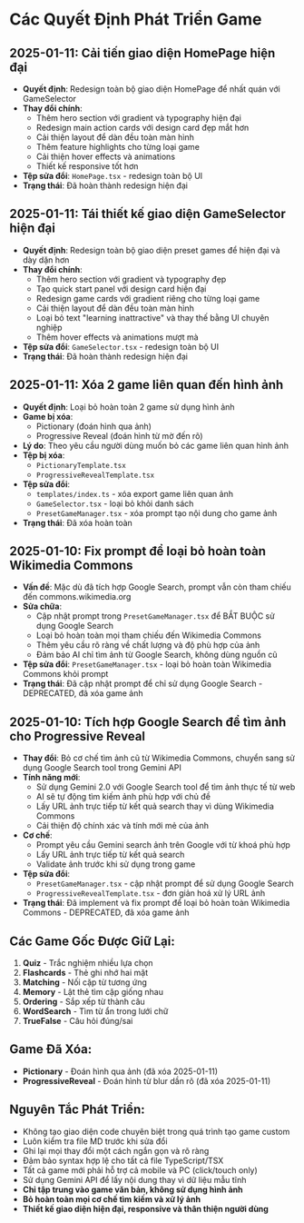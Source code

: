 
# Các Quyết Định Phát Triển Game

## 2025-01-11: Cải tiến giao diện HomePage hiện đại
- **Quyết định**: Redesign toàn bộ giao diện HomePage để nhất quán với GameSelector
- **Thay đổi chính**:
  - Thêm hero section với gradient và typography hiện đại
  - Redesign main action cards với design card đẹp mắt hơn
  - Cải thiện layout để dàn đều toàn màn hình
  - Thêm feature highlights cho từng loại game
  - Cải thiện hover effects và animations
  - Thiết kế responsive tốt hơn
- **Tệp sửa đổi**: `HomePage.tsx` - redesign toàn bộ UI
- **Trạng thái**: Đã hoàn thành redesign hiện đại

## 2025-01-11: Tái thiết kế giao diện GameSelector hiện đại
- **Quyết định**: Redesign toàn bộ giao diện preset games để hiện đại và dày dặn hơn
- **Thay đổi chính**:
  - Thêm hero section với gradient và typography đẹp
  - Tạo quick start panel với design card hiện đại
  - Redesign game cards với gradient riêng cho từng loại game
  - Cải thiện layout để dàn đều toàn màn hình
  - Loại bỏ text "learning inattractive" và thay thế bằng UI chuyên nghiệp
  - Thêm hover effects và animations mượt mà
- **Tệp sửa đổi**: `GameSelector.tsx` - redesign toàn bộ UI
- **Trạng thái**: Đã hoàn thành redesign hiện đại

## 2025-01-11: Xóa 2 game liên quan đến hình ảnh
- **Quyết định**: Loại bỏ hoàn toàn 2 game sử dụng hình ảnh
- **Game bị xóa**:
  - Pictionary (đoán hình qua ảnh)
  - Progressive Reveal (đoán hình từ mờ đến rõ)
- **Lý do**: Theo yêu cầu người dùng muốn bỏ các game liên quan hình ảnh
- **Tệp bị xóa**:
  - `PictionaryTemplate.tsx`
  - `ProgressiveRevealTemplate.tsx`
- **Tệp sửa đổi**:
  - `templates/index.ts` - xóa export game liên quan ảnh
  - `GameSelector.tsx` - loại bỏ khỏi danh sách
  - `PresetGameManager.tsx` - xóa prompt tạo nội dung cho game ảnh
- **Trạng thái**: Đã xóa hoàn toàn

## 2025-01-10: Fix prompt để loại bỏ hoàn toàn Wikimedia Commons
- **Vấn đề**: Mặc dù đã tích hợp Google Search, prompt vẫn còn tham chiếu đến commons.wikimedia.org
- **Sửa chữa**: 
  - Cập nhật prompt trong `PresetGameManager.tsx` để BẮT BUỘC sử dụng Google Search
  - Loại bỏ hoàn toàn mọi tham chiếu đến Wikimedia Commons
  - Thêm yêu cầu rõ ràng về chất lượng và độ phù hợp của ảnh
  - Đảm bảo AI chỉ tìm ảnh từ Google Search, không dùng nguồn cũ
- **Tệp sửa đổi**: `PresetGameManager.tsx` - loại bỏ hoàn toàn Wikimedia Commons khỏi prompt
- **Trạng thái**: Đã cập nhật prompt để chỉ sử dụng Google Search - DEPRECATED, đã xóa game ảnh

## 2025-01-10: Tích hợp Google Search để tìm ảnh cho Progressive Reveal
- **Thay đổi**: Bỏ cơ chế tìm ảnh cũ từ Wikimedia Commons, chuyển sang sử dụng Google Search tool trong Gemini API
- **Tính năng mới**: 
  - Sử dụng Gemini 2.0 với Google Search tool để tìm ảnh thực tế từ web
  - AI sẽ tự động tìm kiếm ảnh phù hợp với chủ đề
  - Lấy URL ảnh trực tiếp từ kết quả search thay vì dùng Wikimedia Commons
  - Cải thiện độ chính xác và tính mới mẻ của ảnh
- **Cơ chế**: 
  - Prompt yêu cầu Gemini search ảnh trên Google với từ khoá phù hợp
  - Lấy URL ảnh trực tiếp từ kết quả search
  - Validate ảnh trước khi sử dụng trong game
- **Tệp sửa đổi**: 
  - `PresetGameManager.tsx` - cập nhật prompt để sử dụng Google Search
  - `ProgressiveRevealTemplate.tsx` - đơn giản hoá xử lý URL ảnh
- **Trạng thái**: Đã implement và fix prompt để loại bỏ hoàn toàn Wikimedia Commons - DEPRECATED, đã xóa game ảnh

## Các Game Gốc Được Giữ Lại:
1. **Quiz** - Trắc nghiệm nhiều lựa chọn
2. **Flashcards** - Thẻ ghi nhớ hai mặt  
3. **Matching** - Nối cặp từ tương ứng
4. **Memory** - Lật thẻ tìm cặp giống nhau
5. **Ordering** - Sắp xếp từ thành câu
6. **WordSearch** - Tìm từ ẩn trong lưới chữ
7. **TrueFalse** - Câu hỏi đúng/sai

## Game Đã Xóa:
- **Pictionary** - Đoán hình qua ảnh (đã xóa 2025-01-11)
- **ProgressiveReveal** - Đoán hình từ blur dần rõ (đã xóa 2025-01-11)

## Nguyên Tắc Phát Triển:
- Không tạo giao diện code chuyên biệt trong quá trình tạo game custom
- Luôn kiểm tra file MD trước khi sửa đổi
- Ghi lại mọi thay đổi một cách ngắn gọn và rõ ràng
- Đảm bảo syntax hợp lệ cho tất cả file TypeScript/TSX
- Tất cả game mới phải hỗ trợ cả mobile và PC (click/touch only)
- Sử dụng Gemini API để lấy nội dung thay vì dữ liệu mẫu tĩnh
- **Chỉ tập trung vào game văn bản, không sử dụng hình ảnh**
- **Bỏ hoàn toàn mọi cơ chế tìm kiếm và xử lý ảnh**
- **Thiết kế giao diện hiện đại, responsive và thân thiện người dùng**
